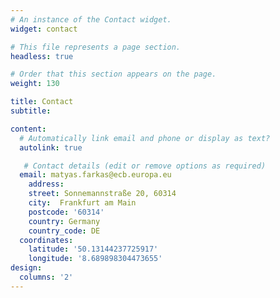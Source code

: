 ```yaml
---
# An instance of the Contact widget.
widget: contact

# This file represents a page section.
headless: true

# Order that this section appears on the page.
weight: 130

title: Contact
subtitle:

content:
  # Automatically link email and phone or display as text?
  autolink: true

   # Contact details (edit or remove options as required)
  email: matyas.farkas@ecb.europa.eu
    address:
    street: Sonnemannstraße 20, 60314
    city:  Frankfurt am Main
    postcode: '60314'
    country: Germany
    country_code: DE
  coordinates:
    latitude: '50.13144237725917'
    longitude: '8.689898304473655'
design:
  columns: '2'
---
```

